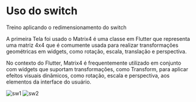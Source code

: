 <h1> Uso do switch</h1>
<p> Treino aplicando o redimensionamento do switch</p>
<p> A primeira Tela foi usado o Matrix4 é uma classe em Flutter que representa uma matriz 4x4 que é comumente usada para realizar transformações geométricas em widgets, como rotação, escala, translação e perspectiva.</p>
<p>No contexto do Flutter, Matrix4 é frequentemente utilizado em conjunto com widgets que suportam transformações, como Transform, para aplicar efeitos visuais dinâmicos, como rotação, escala e perspectiva, aos elementos da interface do usuário.</p>

![sw1](https://github.com/wellingtonzeroone/flutter_botao_switch/assets/165533130/75e1a6bd-e0d9-4e51-97a5-10aacfa8c22b)
![sw2](https://github.com/wellingtonzeroone/flutter_botao_switch/assets/165533130/18b27b95-9947-49cd-a98c-c79240221fb1)


